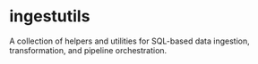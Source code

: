 # ingestutils
A collection of helpers and utilities for SQL-based data ingestion, transformation, and pipeline orchestration.
